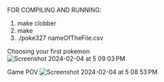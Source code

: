 FOR COMPILING AND RUNNING: 

1. make clobber
2. make 
3. ./poke327 nameOfTheFile.csv

Choosing your first pokemon   
![Screenshot 2024-02-04 at 5 09 03 PM](https://github.com/StevenJSCF/Pokemon-game/assets/137728422/6757b735-6dc6-4bfa-9e31-eb4cca68452e)

Game POV 
![Screenshot 2024-02-04 at 5 08 53 PM](https://github.com/StevenJSCF/Pokemon-game/assets/137728422/f7cb0282-dcdb-45f7-9c5c-a340b7a79fcb)



